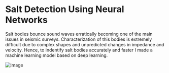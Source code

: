 # Salt Detection Using Neural Networks
Salt bodies bounce sound waves erratically becoming one of the main issues in seismic surveys. Characterization of this bodies is extremely difficult due to complex shapes and unpredicted changes in impedance and velocity. Hence, to indentify salt bodies accurately and faster I made a machine learning model based on deep learning.

   ![image](https://user-images.githubusercontent.com/100526221/205788477-679e9699-720d-463e-a952-ba7d480b90b9.png)

